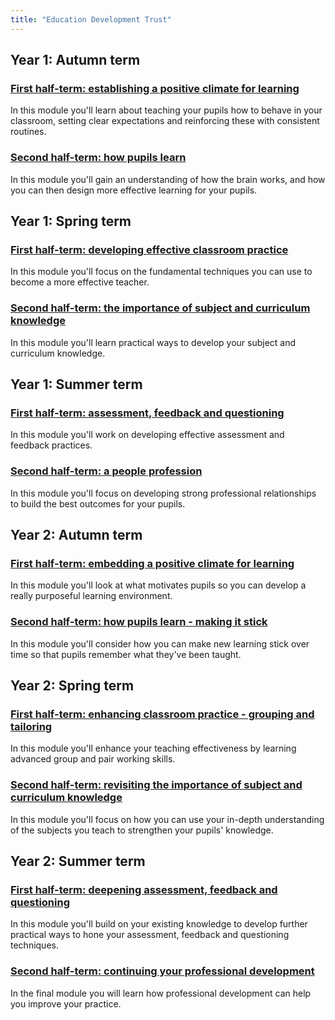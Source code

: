 ```yaml
---
title: "Education Development Trust"
---
```


## Year 1: Autumn term

### [First half-term: establishing a positive climate for learning](/education-development-trust/year-1-establishing-a-positive-climate-for-learning)

In this module you'll learn about teaching your pupils how to behave in your classroom, setting clear expectations and reinforcing these with consistent routines.

### [Second half-term: how pupils learn](/education-development-trust/year-1-how-pupils-learn)

In this module you'll gain an understanding of how the brain works, and how you can then design more effective learning for your pupils.

## Year 1: Spring term

### [First half-term: developing effective classroom practice](/education-development-trust/year-1-developing-effective-classroom-practice)

In this module you'll focus on the fundamental techniques you can use to become a more effective teacher.

### [Second half-term: the importance of subject and curriculum knowledge](/education-development-trust/year-1-the-importance-of-subject-and-curriculum-knowledge)

In this module you'll learn practical ways to develop your subject and curriculum knowledge.

## Year 1: Summer term

### [First half-term: assessment, feedback and questioning](/education-development-trust/year-1-assessment-feedback-and-questioning)

In this module you'll work on developing effective assessment and feedback practices.

### [Second half-term: a people profession](/education-development-trust/year-1-a-people-profession)

In this module you'll focus on developing strong professional relationships to build the best outcomes for your pupils.

## Year 2: Autumn term

### [First half-term: embedding a positive climate for learning](/education-development-trust/year-2-embedding-a-positive-climate-for-learning)

In this module you'll look at what motivates pupils so you can develop a really purposeful learning environment.

### [Second half-term: how pupils learn - making it stick](/education-development-trust/year-2-how-pupils-learn-making-it-stick)

In this module you'll consider how you can make new learning stick over time so that pupils remember what they've been taught.

## Year 2: Spring term

### [First half-term: enhancing classroom practice - grouping and tailoring](/education-development-trust/year-2-enhancing-classroom-practice-grouping-and-tailoring)

In this module you'll enhance your teaching effectiveness by learning advanced group and pair working skills.

### [Second half-term: revisiting the importance of subject and curriculum knowledge](/education-development-trust/year-2-revisiting-the-importance-of-subject-and-curriculum-knowledge)

In this module you'll focus on how you can use your in-depth understanding of the subjects you teach to strengthen your pupils' knowledge.

## Year 2: Summer term

### [First half-term: deepening assessment, feedback and questioning](/education-development-trust/year-2-deepening-assessment-feedback-and-questioning)

In this module you'll build on your existing knowledge to develop further practical ways to hone your assessment, feedback and questioning techniques.

### [Second half-term: continuing your professional development](/education-development-trust/year-2-continuing-your-professional-development)

In the final module you will learn how professional development can help you improve your practice.

